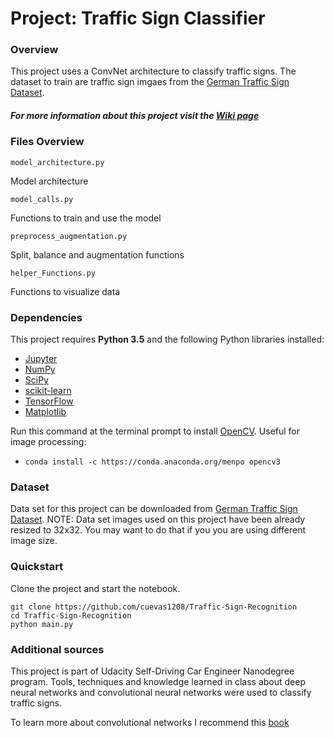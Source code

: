 # Project: Traffic Sign Classifier
### Overview
This project uses a ConvNet architecture to classify traffic signs. The dataset to train are traffic sign imgaes from the [German Traffic Sign Dataset](http://benchmark.ini.rub.de/?section=gtsrb&subsection=dataset). 

##### For more information about this project visit the [Wiki page](https://github.com/cuevas1208/Traffic_Sign_Classifier/wiki)

### Files Overview
                                                                                                                          
`model_architecture.py`

Model architecture

`model_calls.py`

Functions to train and use the model

`preprocess_augmentation.py`

Split, balance and augmentation functions

`helper_Functions.py`

Functions to visualize data

### Dependencies
This project requires **Python 3.5** and the following Python libraries installed:
- [Jupyter](http://jupyter.org/)
- [NumPy](http://www.numpy.org/)
- [SciPy](https://www.scipy.org/)
- [scikit-learn](http://scikit-learn.org/)
- [TensorFlow](http://tensorflow.org)
- [Matplotlib](http://matplotlib.org/)

Run this command at the terminal prompt to install [OpenCV](http://opencv.org/). Useful for image processing:

- `conda install -c https://conda.anaconda.org/menpo opencv3`

### Dataset 
Data set for this project can be downloaded from [German Traffic Sign Dataset](http://benchmark.ini.rub.de/?section=gtsrb&subsection=dataset). 
NOTE: Data set images used on this project have been already resized to 32x32. You may want to do that if you you are using different image size. 

### Quickstart
Clone the project and start the notebook.
```
git clone https://github.com/cuevas1208/Traffic-Sign-Recognition
cd Traffic-Sign-Recognition
python main.py
```

### Additional sources
This project is part of Udacity Self-Driving Car Engineer Nanodegree program. Tools, techniques and knowledge learned in class about deep neural networks and convolutional neural networks were used to classify traffic signs.

To learn more about convolutional networks I recommend this [book](http://www.deeplearningbook.org/contents/convnets.html)
